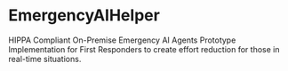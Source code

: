 # EmergencyAIHelper
HIPPA Compliant On-Premise Emergency AI Agents Prototype Implementation for First Responders to create effort reduction for those in real-time situations.

